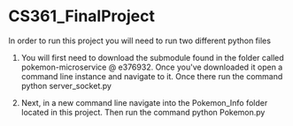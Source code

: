 # CS361_FinalProject

In order to run this project you will need to run two different python files 

1) You will first need to download the submodule found in the folder called pokemon-microservice @ e376932. Once you've 
   downloaded it open a command line instance and navigate to it. Once there run the command python server_socket.py

2) Next, in a new command line navigate into the Pokemon_Info folder located in this project. Then run the command python Pokemon.py
 
